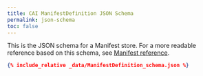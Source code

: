 ```yaml
---
title: CAI ManifestDefinition JSON Schema
permalink: json-schema
toc: false
---
```

This is the JSON schema for a Manifest store. For a more readable reference based on this schema, see [Manifest reference](manifest-reference).

```json
{% include_relative _data/ManifestDefinition_schema.json %}
```
